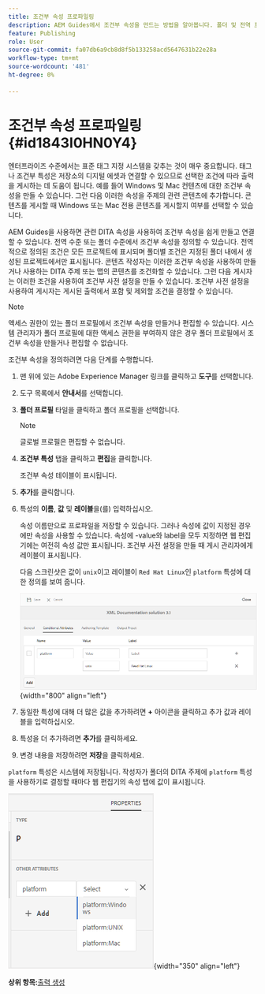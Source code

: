 ```yaml
---
title: 조건부 속성 프로파일링
description: AEM Guides에서 조건부 속성을 만드는 방법을 알아봅니다. 폴더 및 전역 프로필에서 조건부 속성을 사용하여 콘텐츠를 조건화합니다.
feature: Publishing
role: User
source-git-commit: fa07db6a9cb8d8f5b133258acd5647631b22e28a
workflow-type: tm+mt
source-wordcount: '481'
ht-degree: 0%

---
```


# 조건부 속성 프로파일링 {#id1843I0HN0Y4}

엔터프라이즈 수준에서는 표준 태그 지정 시스템을 갖추는 것이 매우 중요합니다. 태그나 조건부 특성은 저장소의 디지털 에셋과 연결할 수 있으므로 선택한 조건에 따라 출력을 게시하는 데 도움이 됩니다. 예를 들어 Windows 및 Mac 컨텐츠에 대한 조건부 속성을 만들 수 있습니다. 그런 다음 이러한 속성을 주제의 관련 콘텐츠에 추가합니다. 콘텐츠를 게시할 때 Windows 또는 Mac 전용 콘텐츠를 게시할지 여부를 선택할 수 있습니다.

AEM Guides을 사용하면 관련 DITA 속성을 사용하여 조건부 속성을 쉽게 만들고 연결할 수 있습니다. 전역 수준 또는 폴더 수준에서 조건부 속성을 정의할 수 있습니다. 전역적으로 정의된 조건은 모든 프로젝트에 표시되며 폴더별 조건은 지정된 폴더 내에서 생성된 프로젝트에서만 표시됩니다. 콘텐츠 작성자는 이러한 조건부 속성을 사용하여 만들거나 사용하는 DITA 주제 또는 맵의 콘텐츠를 조건화할 수 있습니다. 그런 다음 게시자는 이러한 조건을 사용하여 조건부 사전 설정을 만들 수 있습니다. 조건부 사전 설정을 사용하여 게시자는 게시된 출력에서 포함 및 제외할 조건을 결정할 수 있습니다.

>[!NOTE]
>
> 액세스 권한이 있는 폴더 프로필에서 조건부 속성을 만들거나 편집할 수 있습니다. 시스템 관리자가 폴더 프로필에 대한 액세스 권한을 부여하지 않은 경우 폴더 프로필에서 조건부 속성을 만들거나 편집할 수 없습니다.

조건부 속성을 정의하려면 다음 단계를 수행합니다.

1. 맨 위에 있는 Adobe Experience Manager 링크를 클릭하고 **도구**&#x200B;를 선택합니다.

1. 도구 목록에서 **안내서**&#x200B;를 선택합니다.

1. **폴더 프로필** 타일을 클릭하고 폴더 프로필을 선택합니다.

   >[!NOTE]
   >
   > 글로벌 프로필은 편집할 수 없습니다.

1. **조건부 특성** 탭을 클릭하고 **편집**&#x200B;을 클릭합니다.

   조건부 속성 테이블이 표시됩니다.

1. **추가**&#x200B;를 클릭합니다.

1. 특성의 **이름**, **값** 및 **레이블**&#x200B;을(를) 입력하십시오.

   속성 이름만으로 프로파일을 저장할 수 있습니다. 그러나 속성에 값이 지정된 경우에만 속성을 사용할 수 있습니다. 속성에 -value와 label을 모두 지정하면 웹 편집기에는 여전히 속성 값만 표시됩니다. 조건부 사전 설정을 만들 때 게시 관리자에게 레이블이 표시됩니다.

   다음 스크린샷은 값이 `unix`이고 레이블이 `Red Hat Linux`인 `platform` 특성에 대한 정의를 보여 줍니다.

   ![](images/add-profile.png){width="800" align="left"}

1. 동일한 특성에 대해 더 많은 값을 추가하려면 **+** 아이콘을 클릭하고 추가 값과 레이블을 입력하십시오.

1. 특성을 더 추가하려면 **추가**&#x200B;를 클릭하세요.

1. 변경 내용을 저장하려면 **저장**&#x200B;을 클릭하세요.


`platform` 특성은 시스템에 저장됩니다. 작성자가 폴더의 DITA 주제에 `platform` 특성을 사용하기로 결정할 때마다 웹 편집기의 속성 탭에 값이 표시됩니다.

![](images/properties-tab.png){width="350" align="left"}

**상위 항목:**[&#x200B;출력 생성](generate-output.md)
